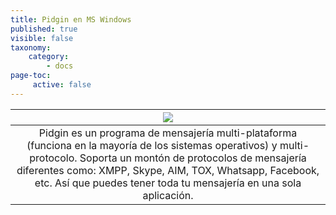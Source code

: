 ```yaml
---
title: Pidgin en MS Windows
published: true
visible: false
taxonomy:
    category:
        - docs
page-toc:
     active: false
---
```

|![](/start/icons/pidgin.png)|
|:--:|
|Pidgin es un programa de mensajería multi-plataforma (funciona en la mayoría de los sistemas operativos) y multi-protocolo. Soporta un montón de protocolos de mensajería diferentes como: XMPP, Skype, AIM, TOX, Whatsapp, Facebook, etc. Así que puedes tener toda tu mensajería en una sola aplicación.|
